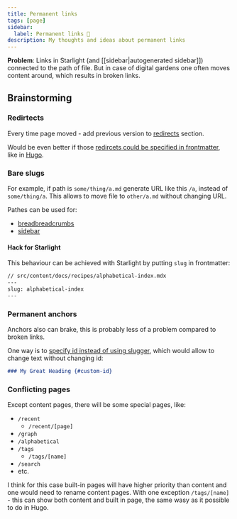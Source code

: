 ```yaml
---
title: Permanent links
tags: [page]
sidebar:
  label: Permanent links 🧠
description: My thoughts and ideas about permanent links
---
```


**Problem**: Links in Starlight (and [[sidebar|autogenerated sidebar]]) connected to the path of file. But in case of digital gardens one often moves content around, which results in broken links.

## Brainstorming

### Redirtects

Every time page moved - add previous version to [redirects](https://docs.astro.build/en/guides/routing/#redirects) section.

Would be even better if those [redircets could be specified in frontmatter](https://github.com/withastro/starlight/discussions/1847), like in [Hugo](https://gohugo.io/content-management/urls/#aliases).

### Bare slugs

For example, if path is `some/thing/a.md` generate URL like this `/a`, instead of `some/thing/a`. This allows to move file to `other/a.md` without changing URL.

Pathes can be used for:

- [breadbreadcrumbs](https://quartz.jzhao.xyz/features/breadcrumbs)
- [sidebar](https://starlight.astro.build/guides/sidebar/)

#### Hack for Starlight

This behaviour can be achieved with Starlight by putting `slug` in frontmatter:

```md
// src/content/docs/recipes/alphabetical-index.mdx
---
slug: alphabetical-index
---
```

### Permanent anchors

Anchors also can brake, this is probably less of a problem compared to broken links.

One way is to [specify id instead of using slugger](https://www.markdownguide.org/extended-syntax/#heading-ids), which would allow to change text without changing id:

```md
### My Great Heading {#custom-id}
```

### Conflicting pages

Except content pages, there will be some special pages, like:

- `/recent`
  - `/recent/[page]`
- `/graph`
- `/alphabetical`
- `/tags`
  - `/tags/[name]`
- `/search`
- etc.

I think for this case built-in pages will have higher priority than content and one would need to rename content pages. With one exception `/tags/[name]` - this can show both content and built in page, the same wasy as it possible to do in Hugo.
